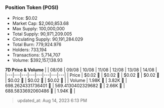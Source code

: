 
  ### Position Token (POSI)
  - Price: $0.02
  - Market Cap: $2,060,853.68
  - Max Supply: 100,000,000
  - Total Supply: 90,971,209.005
  - Circulating Supply: 90,191,284.029
  - Total Burn: 779,924.976
  - Holders: 733,194
  - Transactions: 5,714,707
  - Volume: $392,157,138.93

  **7D Price & Volume**
  | | 08&#x2F;08 | 09&#x2F;08 | 10&#x2F;08 | 11&#x2F;08 | 12&#x2F;08 | 13&#x2F;08 | 14&#x2F;08 |
  |---|---|---|---|---|---|---|---|
  | Price | $0.02 🚀 | $0.02 🚀 | $0.02 🚀 | $0.02 🔻 | $0.02 🔻 | $0.02 🚀 | $0.02 🚀 |
  | Volume | 1.98K 🔻 | 3.82K 🚀 | 698.2624331736401 🔻 | 569.4130402329682 🔻 | 2.66K 🚀 | 688.5833692060486 🔻 | 1.94K 🚀 |

  > updated_at: Aug 14, 2023 6:13 PM
